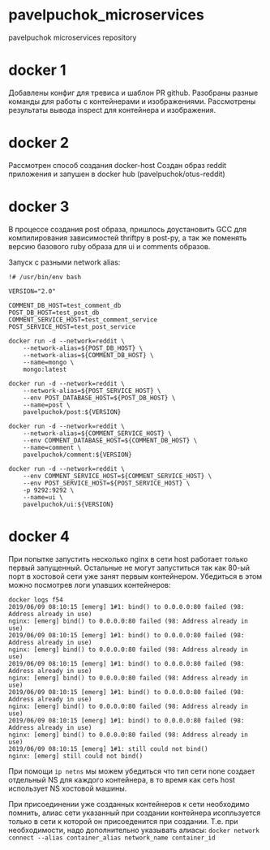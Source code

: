 # pavelpuchok_microservices
pavelpuchok microservices repository

# docker 1
Добавлены конфиг для тревиса и шаблон PR github.
Разобраны разные команды для работы с контейнерами и изображениями.
Рассмотрены результаты вывода inspect для контейнера и изображения.

# docker 2
Рассмотрен способ создания docker-host
Создан образ reddit приложения и запушен в docker hub (pavelpuchok/otus-reddit)

# docker 3
В процессе создания post образа, пришлось доустановить GCC для компилирования зависимостей thriftpy в post-py, а так же поменять версию базового ruby образа для ui и comments образов.

Запуск с разными network alias:
```
!# /usr/bin/env bash

VERSION="2.0"

COMMENT_DB_HOST=test_comment_db
POST_DB_HOST=test_post_db
COMMENT_SERVICE_HOST=test_comment_service
POST_SERVICE_HOST=test_post_service

docker run -d --network=reddit \
    --network-alias=${POST_DB_HOST} \
    --network-alias=${COMMENT_DB_HOST} \
    --name=mongo \
    mongo:latest

docker run -d --network=reddit \
    --network-alias=${POST_SERVICE_HOST} \
    --env POST_DATABASE_HOST=${POST_DB_HOST} \
    --name=post \
    pavelpuchok/post:${VERSION}

docker run -d --network=reddit \
    --network-alias=${COMMENT_SERVICE_HOST} \
    --env COMMENT_DATABASE_HOST=${COMMENT_DB_HOST} \
    --name=comment \
    pavelpuchok/comment:${VERSION}

docker run -d --network=reddit \
    --env COMMENT_SERVICE_HOST=${COMMENT_SERVICE_HOST} \
    --env POST_SERVICE_HOST=${POST_SERVICE_HOST} \
    -p 9292:9292 \
    --name=ui \
    pavelpuchok/ui:${VERSION}
```

# docker 4
При попытке запустить несколько nginx в сети host работает только первый запущенный. Остальные не могут запуститься так как 80-ый порт в хостовой сети уже занят первым контейнером. Убедиться в этом можно посмотрев логи упавших контейнеров:

```
docker logs f54
2019/06/09 08:10:15 [emerg] 1#1: bind() to 0.0.0.0:80 failed (98: Address already in use)
nginx: [emerg] bind() to 0.0.0.0:80 failed (98: Address already in use)
2019/06/09 08:10:15 [emerg] 1#1: bind() to 0.0.0.0:80 failed (98: Address already in use)
nginx: [emerg] bind() to 0.0.0.0:80 failed (98: Address already in use)
2019/06/09 08:10:15 [emerg] 1#1: bind() to 0.0.0.0:80 failed (98: Address already in use)
nginx: [emerg] bind() to 0.0.0.0:80 failed (98: Address already in use)
2019/06/09 08:10:15 [emerg] 1#1: bind() to 0.0.0.0:80 failed (98: Address already in use)
nginx: [emerg] bind() to 0.0.0.0:80 failed (98: Address already in use)
2019/06/09 08:10:15 [emerg] 1#1: bind() to 0.0.0.0:80 failed (98: Address already in use)
nginx: [emerg] bind() to 0.0.0.0:80 failed (98: Address already in use)
2019/06/09 08:10:15 [emerg] 1#1: still could not bind()
nginx: [emerg] still could not bind()
```

При помощи ``ip netns`` мы можем убедиться что тип сети none создает отдельный NS для каждого контейнера, в то время как сеть host использует NS хостовой машины.

При присоединении уже созданных контейнеров к сети необходимо помнить, алиас сети указанный при создании контейнера исопльзуется только в сети к которой он присоеденится при создании. Т.е. при необходимости, надо дополнительно указывать алиасы: ``docker network connect --alias container_alias network_name container_id``

